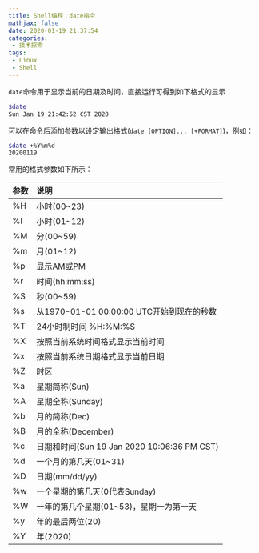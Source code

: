 ```yaml
---
title: Shell编程：date指令
mathjax: false
date: 2020-01-19 21:37:54
categories:
 - 技术探索
tags:
 - Linux
 - Shell
---
```


`date`命令用于显示当前的日期及时间，直接运行可得到如下格式的显示：

```bash
$date
Sun Jan 19 21:42:52 CST 2020
```

可以在命令后添加参数以设定输出格式(`date [OPTION]... [+FORMAT]`)，例如：

```bash
$date +%Y%m%d
20200119
```

常用的格式参数如下所示：

| 参数 | 说明 |
| :--- | :--- |
| %H | 小时(00~23) |
| %I | 小时(01~12) |
| %M | 分(00~59)  |
| %m | 月(01~12) |
| %p | 显示AM或PM  |
| %r | 时间(hh:mm:ss) |
| %S | 秒(00~59)  |
| %s | 从1970-01-01 00:00:00 UTC开始到现在的秒数 |
| %T | 24小时制时间 %H:%M:%S |
| %X | 按照当前系统时间格式显示当前时间|
| %x | 按照当前系统日期格式显示当前日期|
| %Z | 时区 |
| %a | 星期简称(Sun) |
| %A | 星期全称(Sunday) |
| %b | 月的简称(Dec) |
| %B | 月的全称(December) |
| %c | 日期和时间(Sun 19 Jan 2020 10:06:36 PM CST) |
| %d | 一个月的第几天(01~31) |
| %D | 日期(mm/dd/yy)       |
| %w | 一个星期的第几天(0代表Sunday) |
| %W | 一年的第几个星期(01~53)，星期一为第一天 |
| %y | 年的最后两位(20) |
| %Y | 年(2020)           |
